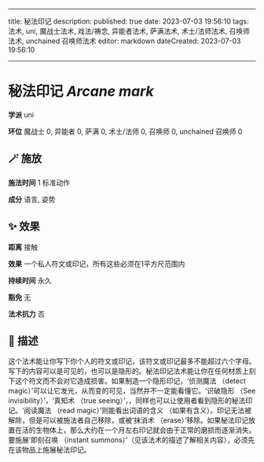 
---
title: 秘法印记
description: 
published: true
date: 2023-07-03 19:56:10
tags: 法术, uni, 魔战士法术, 戏法/祷念, 异能者法术, 萨满法术, 术士/法师法术, 召唤师法术, unchained 召唤师法术
editor: markdown
dateCreated: 2023-07-03 19:56:10

---

# **秘法印记** *Arcane mark*

**学派** uni 

**环位** 魔战士 0, 异能者 0, 萨满 0, 术士/法师 0, 召唤师 0, unchained 召唤师 0

## 🪄 施放

**施法时间** 1 标准动作

**成分** 语言, 姿势

## ✨ 效果  

**距离** 接触 

**效果** 一个私人符文或印记，所有这些必须在1平方尺范围内 

**持续时间** 永久 

**豁免** 无

**法术抗力** 否

## 📖 描述

这个法术能让你写下你个人的符文或印记，该符文或印记最多不能超过六个字母。写下的内容可以是可见的，也可以是隐形的。秘法印记法术能让你在任何材质上刻下这个符文而不会对它造成损害。如果制造一个隐形印记，‘侦测魔法 （detect magic）’可以让它发光，从而变的可见，当然并不一定能看懂它。‘识破隐形 （See invisibility）’，‘真知术 （true seeing）’，，同样也可以让使用者看到隐形的秘法印记。‘阅读魔法 （read magic）’则能看出词语的含义 （如果有含义）。印记无法被解除，但是可以被施法者自己移除，或被‘抹消术 （erase）’移除。如果秘法印记放置在活的生物体上，那么大约在一个月左右印记就会由于正常的磨损而逐渐消失。要施展‘即刻召唤 （instant summons）’（见该法术的描述了解相关内容），必须先在该物品上施展秘法印记。
    